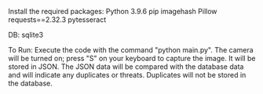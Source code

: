 Install the required packages:
Python 3.9.6
pip
imagehash
Pillow
requests==2.32.3
pytesseract


DB:
sqlite3

To Run:
Execute the code with the command "python main.py". 
The camera will be turned on; press "S" on your keyboard to capture the image. It will be stored in JSON. 
The JSON data will be compared with the database data and will indicate any duplicates or threats. Duplicates will not be stored in the database.